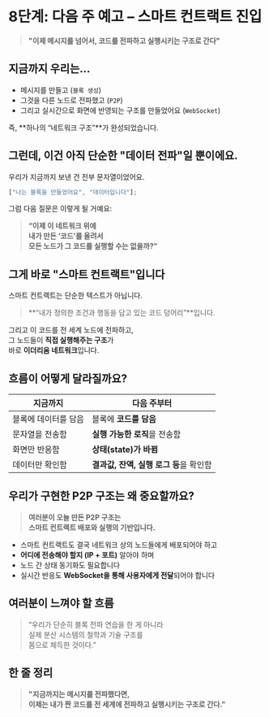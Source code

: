 # 8단계: 다음 주 예고 – 스마트 컨트랙트 진입

> **"이제 메시지를 넘어서, 코드를 전파하고 실행시키는 구조로 간다"**

## 지금까지 우리는…

- 메시지를 만들고 (`블록 생성`)
- 그것을 다른 노드로 전파했고 (`P2P`)
- 그리고 실시간으로 화면에 반영되는 구조를 만들었어요 (`WebSocket`)

즉, **하나의 “네트워크 구조”**가 완성되었습니다.

## 그런데, 이건 아직 단순한 "데이터 전파"일 뿐이에요.

우리가 지금까지 보낸 건 전부 문자열이었어요.

```ts
["나는 블록을 만들었어요", "데이터입니다"];
```

그럼 다음 질문은 이렇게 될 거예요:

> **“이제 이 네트워크 위에  
> 내가 만든 ‘코드’를 올려서  
> 모든 노드가 그 코드를 실행할 수는 없을까?”**

## 그게 바로 "스마트 컨트랙트"입니다

스마트 컨트랙트는 단순한 텍스트가 아닙니다.

> **“내가 정의한 조건과 행동을 담고 있는 코드 덩어리”**입니다.

그리고 이 코드를 전 세계 노드에 전파하고,  
그 노드들이 **직접 실행해주는 구조**가  
바로 **이더리움 네트워크**입니다.

## 흐름이 어떻게 달라질까요?

| 지금까지             | 다음 주부터                             |
| -------------------- | --------------------------------------- |
| 블록에 데이터를 담음 | 블록에 **코드를 담음**                  |
| 문자열을 전송함      | **실행 가능한 로직**을 전송함           |
| 화면만 반응함        | **상태(state)가 바뀜**                  |
| 데이터만 확인함      | **결과값, 잔액, 실행 로그 등**을 확인함 |

## 우리가 구현한 P2P 구조는 왜 중요할까요?

> **여러분이 오늘 만든 P2P 구조는  
> 스마트 컨트랙트 배포와 실행의 기반입니다.**

- 스마트 컨트랙트도 결국 네트워크 상의 노드들에게 배포되어야 하고
- **어디에 전송해야 할지 (IP + 포트)** 알아야 하며
- 노드 간 상태 동기화도 필요합니다
- 실시간 반응도 **WebSocket을 통해 사용자에게 전달**되어야 합니다

## 여러분이 느껴야 할 흐름

> “우리가 단순히 블록 전파 연습을 한 게 아니라  
> 실제 분산 시스템의 철학과 기술 구조를  
> 몸으로 체득한 것이다.”

## 한 줄 정리

> **"지금까지는 메시지를 전파했다면,  
> 이제는 내가 짠 코드를 전 세계에 전파하고 실행시키는 구조로 간다."**

